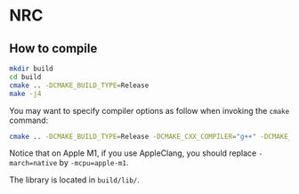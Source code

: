 # NRC

## How to compile

```bash
mkdir build
cd build
cmake .. -DCMAKE_BUILD_TYPE=Release
make -j4
```

You may want to specify compiler options as follow when invoking the `cmake` command:
```bash
cmake .. -DCMAKE_BUILD_TYPE=Release -DCMAKE_CXX_COMPILER="g++" -DCMAKE_CXX_FLAGS="-Wall -O3 -fstrict-aliasing -mtune=native -march=native"
```

Notice that on Apple M1, if you use AppleClang, you should replace `-march=native` by `-mcpu=apple-m1`.

The library is located in `build/lib/`.